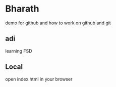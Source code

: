 # Bharath

demo for github and how to work on github and git


## adi

learning FSD

## Local

open index.html in your browser